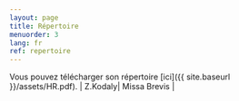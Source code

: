 ```yaml
---
layout: page
title: Répertoire
menuorder: 3
lang: fr
ref: repertoire
---
```



Vous pouvez télécharger son répertoire [ici]({{ site.baseurl }}/assets/HR.pdf).
| Z.Kodaly| Missa Brevis |

